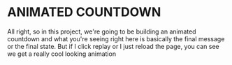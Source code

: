 # ANIMATED COUNTDOWN
 All right, so in this project, we're going to be building an animated countdown and what you're seeing  right here is basically the final message or the final state.   But if I click replay or I just reload the page, you can see we get a really cool looking animation
